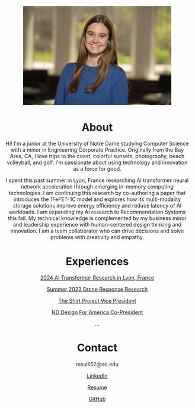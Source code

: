 
<div align="center">
  
  <img src="MollySullivanHeadshot.jpg" alt="Molly Sullivan" width="400"/>

  <h1>About</h1>

  <p>Hi! I'm a junior at the University of Notre Dame studying Computer Science with a minor in Engineering Corporate Practice. Originally from the Bay Area, CA, I love trips to the coast, colorful sunsets, photography, beach volleyball, and golf. I'm passionate about using technology and innovation as a force for good.</p>

  <p>I spent this past summer in Lyon, France researching AI transformer neural network acceleration through emerging in-memory computing technologies. I am continuing this research by co-authoring a paper that introduces the 1FeFET-1C model and explores how its multi-modality storage solutions improve energy efficiency and reduce latency of AI workloads. I am expanding my AI research to Recommendation Systems this fall. My technical knowledge is complemented by my business minor and leadership experience with human-centered design thinking and innovation. I am a team collaborator who can drive decisions and solve problems with creativity and empathy.</p>

  <h1>Experiences</h1>
  <p><a href="https://www.linkedin.com/posts/molly-sullivan-nd_this-summer-i-had-the-incredible-opportunity-activity-7242912468702781440-iCt3?utm_source=share&utm_medium=member_desktop">2024 AI Transformer Research in Lyon, France</a></p>
  <p><a href="https://www.linkedin.com/feed/update/urn:li:activity:7092565379205492736/">Summer 2023 Drone Response Research</a></p>
  <p><a href="https://theshirt.nd.edu/">The Shirt Project Vice President</a></p>
  <p><a href="https://theshirt.nd.edu/">ND Design For America Co-President</a></p>
  <p>...</p>


  <h1>Contact</h1>
  <p>msulli52@nd.edu</p>
  <p><a href="https://www.linkedin.com/in/molly-sullivan-nd/">LinkedIn</a></p>
  <p><a href="https://drive.google.com/file/d/1XxmLkWRZC724CebOtuBex3eOh8BkGRbR/view?usp=sharing">Resume</a></p>
  <p><a href="https://github.com/msulli52">GitHub</a></p>

</div>
